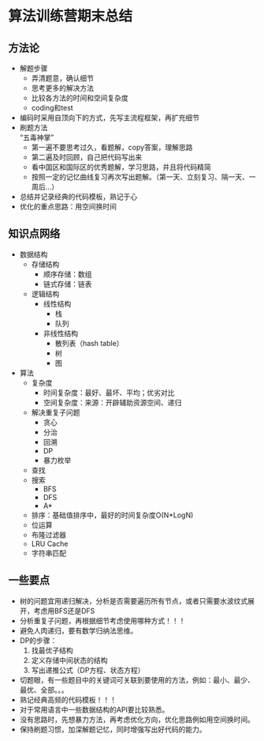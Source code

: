 # 算法训练营期末总结
## 方法论
- 解题步骤
    - 弄清题意，确认细节
    - 思考更多的解决方法
    - 比较各方法的时间和空间复杂度
    - coding和test
- 编码时采用自顶向下的方式，先写主流程框架，再扩充细节
- 刷题方法  
    “五毒神掌”
    - 第一遍不要思考过久，看题解，copy答案，理解思路
    - 第二遍及时回顾，自己把代码写出来
    - 看中国区和国际区的优秀题解，学习思路，并且将代码精简
    - 按照一定的记忆曲线复习再次写出题解。（第一天、立刻复习、隔一天、一周后...）
- 总结并记录经典的代码模板，熟记于心
- 优化的重点思路：用空间换时间
## 知识点网络
- 数据结构
    - 存储结构
        - 顺序存储：数组
        - 链式存储：链表
    - 逻辑结构
        - 线性结构
            - 栈
            - 队列
        - 非线性结构
            - 散列表（hash table）
            - 树
            - 图
- 算法
    - 复杂度
        - 时间复杂度：最好、最坏、平均；优劣对比
        - 空间复杂度：来源：开辟辅助资源空间、递归
    - 解决重复子问题
        - 贪心
        - 分治
        - 回溯
        - DP
        - 暴力枚举
    - 查找
    - 搜索
        - BFS
        - DFS
        - A*
    - 排序：基础值排序中，最好的时间复杂度O(N*LogN)
    - 位运算
    - 布隆过滤器
    - LRU Cache
    - 字符串匹配
## 一些要点
- 树的问题宜用递归解决，分析是否需要遍历所有节点，或者只需要水波纹式展开，考虑用BFS还是DFS
- 分析重复子问题，再根据细节考虑使用哪种方式！！！
- 避免人肉递归，要有数学归纳法思维。
- DP的步骤：
    1. 找最优子结构
    2. 定义存储中间状态的结构
    3. 写出递推公式（DP方程、状态方程）
- 切题眼，有一些题目中的关键词可关联到要使用的方法，例如：最小、最少、最优、全部。。。
- 熟记经典高频的代码模板！！！
- 对于常用语言中一些数据结构的API要比较熟悉。
- 没有思路时，先想暴力方法，再考虑优化方向，优化思路例如用空间换时间。
- 保持刷题习惯，加深解题记忆，同时增强写出好代码的能力。